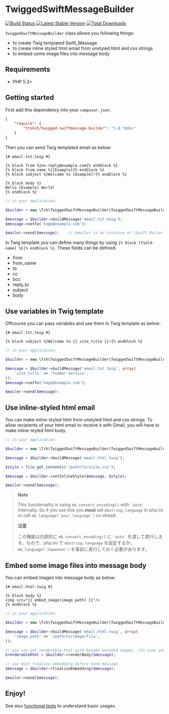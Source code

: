 # TwiggedSwiftMessageBuilder

[![Build Status](https://travis-ci.org/ttskch/TwiggedSwiftMessageBuilder.svg?branch=master)](https://travis-ci.org/ttskch/TwiggedSwiftMessageBuilder)
[![Latest Stable Version](https://poser.pugx.org/ttskch/twigged-swiftmessage-builder/v/stable.svg)](https://packagist.org/packages/ttskch/twigged-swiftmessage-builder)
[![Total Downloads](https://poser.pugx.org/ttskch/twigged-swiftmessage-builder/downloads.svg)](https://packagist.org/packages/ttskch/twigged-swiftmessage-builder)

`TwiggedSwiftMessageBuilder` class allows you following things:

 * to create Twig templated Swift_Message
 * to create inline styled html email from unstyled html and css strings
 * to embed some image files into message body

## Requirements

* PHP 5.3+

## Getting started

First add this dependency into your `composer.json`:

```json
{
    "require": {
        "ttskch/twigged-swiftmessage-builder": "1.0.*@dev"
    }
}
```

Then you can send Twig templated email as below:

```twig
{# email.txt.twig #}

{% block from %}no-reply@example.com{% endblock %}
{% block from_name %}[Example]{% endblock %}
{% block subject %}Welcome to [Example]!{% endblock %}

{% block body %}
Hello [Example] World!
{% endblock %}
```

```php
// in your application.

$builder = new \Tch\TwiggedSwiftMessageBuilder\TwiggedSwiftMessageBuilder($tiwg);  // $twig is an instance of \Twig_Environment class.

$message = $builder->buildMessage('email.txt.twig');
$message->setTo('hoge@example.com');

$mailer->send($message);    // $mailer is an instance of \Swift_Mailer class.
```

In Twig template you can define many things by using `{% block [field-name] %}{% endblock %}`.
These fields can be defined.

 * from
 * from_name
 * to
 * cc
 * bcc
 * reply_to
 * subject
 * body

## Use variables in Twig template

Offcourse you can pass variables and use them in Twig template as below:

```twig
{# email.txt.twig #}

{% block subject %}Welcome to {{ site_title }}!{% endblock %}
```

```php
// in your application.

$builder = new \Tch\TwiggedSwiftMessageBuilder\TwiggedSwiftMessageBuilder($tiwg);

$message = $builder->buildMessage('email.txt.twig', array(
    'site_title' => 'FooBar Service',
));
$message->setTo('hoge@example.com');

$mailer->send($message);
```

## Use inline-styled html email

You can make inline-styled html from unstyled html and css strings.
To allow recipients of your html email to receive it with Gmail, you will have to make inline-styled html body.

```php
// in your application.

$builder = new \Tch\TwiggedSwiftMessageBuilder\TwiggedSwiftMessageBuilder($tiwg);

$message = $builder->buildMessage('email.html.twig');

$style = file_get_contents('/path/to/style.css');

$message = $builder->setInlineStyle($message, $style);

$mailer->send($message);
```

> **Note**
>
> This functionality is using `mb_convert_encoding()` with `'auto'` internally. So if you use this you **must** set `mbstring.language` in php.ini or call `mb_language('your_language')` on ahead.
>
> **注意**
>
> この機能は内部的に `mb_convert_encoding()` に `'auto'` を渡して実行します。なので、php.ini で `mbstring.language` を設定するか、`mb_language('Japanese')` を事前に実行しておく必要があります。

## Embed some image files into message body

You can embed images into message body as below:

```twig
{# email.html.twig #}

{% block body %}
<img src="{{ embed_image(image_path) }}"/>
{% endblock %}
```

```php
// in your application.

$builder = new \Tch\TwiggedSwiftMessageBuilder\TwiggedSwiftMessageBuilder($tiwg);

$message = $builder->buildMessage('email.html.twig', array(
    'image_path' => '/path/to/image/file',
));

// you can get renderable html with base64 encoded images. (In case you want to print preview.)
$renderableHtml = $builder->renderBody($message);

// you must finalize embedding before send message.
$message = $builder->finalizeEmbedding($message);

$mailer->send($message);
```

## Enjoy!

See also [functional tests](tests/FunctionalTest.php) to understand basic usages.
